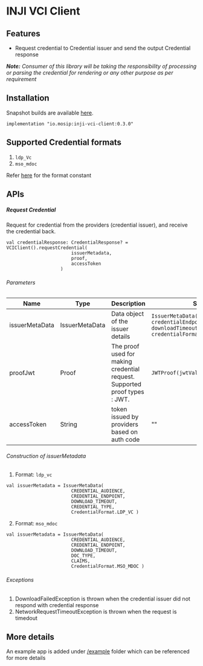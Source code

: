 # INJI VCI Client

## Features

- Request credential to Credential issuer and send the output Credential response

**_Note:_**
        _Consumer of this library will be taking the responsibility of processing or parsing the credential for rendering or any other purpose as per requirement_

## Installation

Snapshot builds are available [here](https://oss.sonatype.org/content/repositories/snapshots/io/mosip/inji-vci-client/).

```
implementation "io.mosip:inji-vci-client:0.3.0"
```

## Supported Credential formats
1. `ldp_Vc`
2. `mso_mdoc`

Refer [here](./vci-client/src/main/java/io/mosip/vciclient/constants/CredentialFormat.kt) for the format constant

## APIs

##### Request Credential

Request for credential from the providers (credential issuer), and receive the credential back.

```
val credentialResponse: CredentialResponse? = VCIClient().requestCredential(
                        issuerMetadata,
                        proof,
                        accessToken
                    )
```
###### Parameters

| Name           | Type            | Description                                                                | Sample                                                                                                       |
|----------------|-----------------|----------------------------------------------------------------------------|--------------------------------------------------------------------------------------------------------------|
| issuerMetaData | IssuerMetaData  | Data object of the issuer details                                          | `IssuerMetaData(credentialAudience, credentialEndpoint, downloadTimeout, credentialType, credentialFormat)`  |
| proofJwt       | Proof           | The proof used for making credential request. Supported proof types : JWT. | `JWTProof(jwtValue)`                                                                                         |                                                                                                         |
| accessToken    | String          | token issued by providers based on auth code                               | ""                                                                                                           |

###### Construction of issuerMetadata

1. Format: `ldp_vc`
```
val issuerMetadata = IssuerMetaData(
                        CREDENTIAL_AUDIENCE,
                        CREDENTIAL_ENDPOINT, 
                        DOWNLOAD_TIMEOUT, 
                        CREDENTIAL_TYPE, 
                        CredentialFormat.LDP_VC )
```
2. Format: `mso_mdoc`
```
val issuerMetadata = IssuerMetaData(
                        CREDENTIAL_AUDIENCE,
                        CREDENTIAL_ENDPOINT, 
                        DOWNLOAD_TIMEOUT, 
                        DOC_TYPE,
                        CLAIMS, 
                        CredentialFormat.MSO_MDOC )
```

###### Exceptions

1. DownloadFailedException is thrown when the credential issuer did not respond with credential response
2. NetworkRequestTimeoutException is thrown when the request is timedout

## More details

An example app is added under [/example](./example) folder which can be referenced for more details
